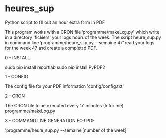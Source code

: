 # heures_sup
Python script to fill out an hour extra form in PDF

This program works with a CRON file 'programme/makeLog.py' which write in a directory 'fichiers' your logs hours of the week.
The script heure_sup.py in command line 'programme/heure_sup.py --semaine 47' read your logs for the week 47 and create a completed PDF.


0 - INSTALL

sudo pip install reportlab
sudo pip install PyPDF2

1 - CONFIG

The config file for your PDF information 'config/config.txt'

2 - CRON

The CRON file to be executed every 'x' minutes (5 for me)
programme/makeLog.py

3 - COMMAND LINE GENERATION FOR PDF

'programme/heure_sup.py --semaine [number of the week]'


